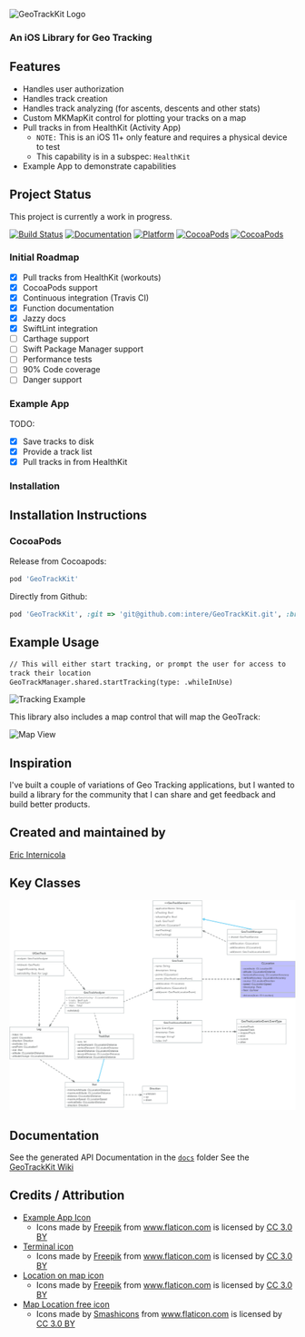 ![GeoTrackKit Logo](https://github.com/intere/GeoTrackKit/blob/develop/images/GeoTrackKitLogo@2x.png?raw=true)
### An iOS Library for Geo Tracking


## Features
- Handles user authorization
- Handles track creation
- Handles track analyzing (for ascents, descents and other stats)
- Custom MKMapKit control for plotting your tracks on a map
- Pull tracks in from HealthKit (Activity App)
    - `NOTE:` This is an iOS 11+ only feature and requires a physical device to test
    - This capability is in a subspec: `HealthKit`
- Example App to demonstrate capabilities

## Project Status
This project is currently a work in progress.

[![Build Status](https://travis-ci.com/intere/GeoTrackKit.svg?branch=develop)](https://travis-ci.com/intere/GeoTrackKit)
[![Documentation](https://cdn.rawgit.com/intere/GeoTrackKit/master/docs/badge.svg)](https://intere.github.io/GeoTrackKit/docs/index.html)
[![Platform](https://img.shields.io/cocoapods/p/GeoTrackKit.svg)](http://cocoadocs.org/docsets/GeoTrackKit)
[![CocoaPods](https://img.shields.io/cocoapods/v/GeoTrackKit.svg)](https://cocoapods.org/pods/GeoTrackKit)
[![CocoaPods](https://cocoapod-badges.herokuapp.com/l/GeoTrackKit/badge.svg)](https://cocoapods.org/pods/GeoTrackKit)




### Initial Roadmap
- [x] Pull tracks from HealthKit (workouts)
- [x] CocoaPods support
- [x] Continuous integration (Travis CI)
- [x] Function documentation
- [x] Jazzy docs
- [x] SwiftLint integration
- [ ] Carthage support
- [ ] Swift Package Manager support
- [ ] Performance tests
- [ ] 90% Code coverage
- [ ] Danger support

### Example App
TODO:
- [x] Save tracks to disk
- [x] Provide a track list
- [x] Pull tracks in from HealthKit

### Installation

## Installation Instructions

### CocoaPods

Release from Cocoapods:
```ruby
pod 'GeoTrackKit'
```

Directly from Github:
```ruby
pod 'GeoTrackKit', :git => 'git@github.com:intere/GeoTrackKit.git', :branch => 'develop'
```

## Example Usage

```
// This will either start tracking, or prompt the user for access to track their location
GeoTrackManager.shared.startTracking(type: .whileInUse)
```
<img src="https://github.com/intere/GeoTrackKit/raw/develop/screenshots/GeoTrackKit-Tracking.gif" title="Tracking Example">

This library also includes a map control that will map the GeoTrack:

<img src="https://user-images.githubusercontent.com/2284832/43367309-19f759ce-9308-11e8-974a-8823f3aade66.gif" title="Map View">

## Inspiration
I've built a couple of variations of Geo Tracking applications, but I wanted to build a library for the community that I can share and get feedback and build better products.

## Created and maintained by
[Eric Internicola](http://intere.github.io)


## Key Classes
<img src="https://github.com/intere/GeoTrackKit/raw/develop/screenshots/GeoTrackKitClasses.png" title="Key GeoTrackKit Classes">

## Documentation
See the generated API Documentation in the [`docs`](https://intere.github.io/GeoTrackKit/docs/) folder
See the [GeoTrackKit Wiki](https://github.com/intere/GeoTrackKit/wiki)


## Credits / Attribution
- [Example App Icon](https://www.flaticon.com/free-icon/world-location_52177#term=globe&page=1&position=68)
    - <div>Icons made by <a href="http://www.freepik.com" title="Freepik">Freepik</a> from <a href="https://www.flaticon.com/" title="Flaticon">www.flaticon.com</a> is licensed by <a href="http://creativecommons.org/licenses/by/3.0/" title="Creative Commons BY 3.0" target="_blank">CC 3.0 BY</a></div>
- [Terminal icon](https://www.flaticon.com/free-icon/terminal-server-session_523#term=terminal&page=1&position=60)
    - <div>Icons made by <a href="http://www.freepik.com" title="Freepik">Freepik</a> from <a href="https://www.flaticon.com/" title="Flaticon">www.flaticon.com</a> is licensed by <a href="http://creativecommons.org/licenses/by/3.0/" title="Creative Commons BY 3.0" target="_blank">CC 3.0 BY</a></div>
- [Location on map icon](https://www.flaticon.com/free-icon/location-on-map_106165#term=gps&page=1&position=33)
    - <div>Icons made by <a href="http://www.freepik.com" title="Freepik">Freepik</a> from <a href="https://www.flaticon.com/" title="Flaticon">www.flaticon.com</a> is licensed by <a href="http://creativecommons.org/licenses/by/3.0/" title="Creative Commons BY 3.0" target="_blank">CC 3.0 BY</a></div>
- [Map Location free icon](https://www.flaticon.com/free-icon/map-location_149985#term=gps&page=1&position=24)
    - <div>Icons made by <a href="https://www.flaticon.com/authors/smashicons" title="Smashicons">Smashicons</a> from <a href="https://www.flaticon.com/" title="Flaticon">www.flaticon.com</a> is licensed by <a href="http://creativecommons.org/licenses/by/3.0/" title="Creative Commons BY 3.0" target="_blank">CC 3.0 BY</a></div>
